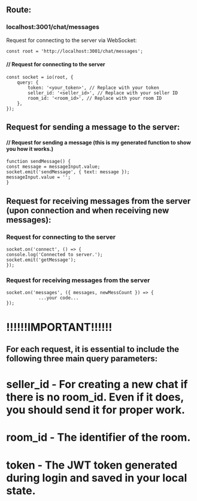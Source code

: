 ## Route:
### localhost:3001/chat/messages

Request for connecting to the server via WebSocket:
`````//  Route for the request
const root = 'http://localhost:3001/chat/messages';
`````
#### // Request for connecting to the server
`````
const socket = io(root, {
    query: {
        token: '<your_token>', // Replace with your token
        seller_id: '<seller_id>', // Replace with your seller ID
        room_id: '<room_id>', // Replace with your room ID
    },
});
`````
## Request for sending a message to the server:
#### // Request for sending a message (this is my generated function to show you how it works.)
`````
function sendMessage() {
const message = messageInput.value;
socket.emit('sendMessage', { text: message });
messageInput.value = '';
}
`````
## Request for receiving messages from the server (upon connection and when receiving new messages):
###  Request for connecting to the server
`````
socket.on('connect', () => {
console.log('Connected to server.');
socket.emit('getMessage');
});
`````
### Request for receiving messages from the server
````
socket.on('messages', ({ messages, newMessCount }) => {
            ...your code...
});
````

# !!!!!!IMPORTANT!!!!!!
## For each request, it is essential to include the following three main query parameters:
# seller_id - For creating a new chat if there is no room_id. Even if it does, you should send it for proper work.
# room_id - The identifier of the room.
# token - The JWT token generated during login and saved in your local state.
